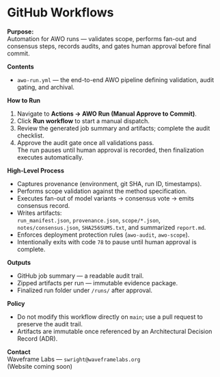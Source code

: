 # GitHub Workflows

**Purpose:**  
Automation for AWO runs — validates scope, performs fan-out and consensus steps, records audits, and gates human approval before final commit.

**Contents**  
- `awo-run.yml` — the end-to-end AWO pipeline defining validation, audit gating, and archival.

**How to Run**  
1. Navigate to **Actions → AWO Run (Manual Approve to Commit)**.  
2. Click **Run workflow** to start a manual dispatch.  
3. Review the generated job summary and artifacts; complete the audit checklist.  
4. Approve the audit gate once all validations pass.  
   The run pauses until human approval is recorded, then finalization executes automatically.

**High-Level Process**  
- Captures provenance (environment, git SHA, run ID, timestamps).  
- Performs scope validation against the method specification.  
- Executes fan-out of model variants → consensus vote → emits consensus record.  
- Writes artifacts:  
  `run_manifest.json`, `provenance.json`, `scope/*.json`,  
  `notes/consensus.json`, `SHA256SUMS.txt`, and summarized `report.md`.  
- Enforces deployment protection rules (`awo-audit`, `awo-scope`).  
- Intentionally exits with code `78` to pause until human approval is complete.

**Outputs**  
- GitHub job summary — a readable audit trail.  
- Zipped artifacts per run — immutable evidence package.  
- Finalized run folder under `/runs/` after approval.

**Policy**  
- Do not modify this workflow directly on `main`; use a pull request to preserve the audit trail.  
- Artifacts are immutable once referenced by an Architectural Decision Record (ADR).

**Contact**  
Waveframe Labs — `swright@waveframelabs.org`  
(Website coming soon)
